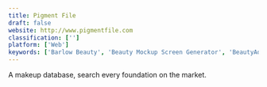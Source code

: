 ```yaml
---
title: Pigment File
draft: false 
website: http://www.pigmentfile.com
classification: ['']
platform: ['Web']
keywords: ['Barlow Beauty', 'Beauty Mockup Screen Generator', 'BeautyAdvisor', 'Beautystack', 'Blushup', 'Contour 8000', 'Cosme Hunt', 'Facechart', 'Glossier', 'HelloAva', 'Hims Skin Care', 'Jumprope', 'Maker Network', 'Presto DB', 'Primped', 'PurPicks', 'QSkin', 'Squareknot', 'The Primp Club', 'Veleza', 'viaGlamour']
---
```

A makeup database, search every foundation on the market.